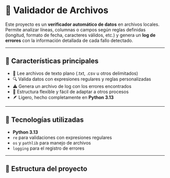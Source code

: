 # 🧩 Validador de Archivos

Este proyecto es un **verificador automático de datos** en archivos locales.  
Permite analizar líneas, columnas o campos según reglas definidas (longitud, formato de fecha, caracteres válidos, etc.) y genera un **log de errores** con la información detallada de cada fallo detectado.

---

## 🚀 Características principales

- 📄 Lee archivos de texto plano (.txt, .csv u otros delimitados)
- 🔍 Valida datos con expresiones regulares y reglas personalizadas
- ⚠️ Genera un archivo de log con los errores encontrados
- 🧠 Estructura flexible y fácil de adaptar a otros procesos
- 🪶 Ligero, hecho completamente en **Python 3.13**

---

## 🧰 Tecnologías utilizadas

- **Python 3.13**
- `re` para validaciones con expresiones regulares  
- `os` y `pathlib` para manejo de archivos  
- `logging` para el registro de errores  

---

## 📂 Estructura del proyecto

